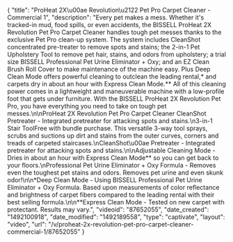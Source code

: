 {
    "title": "ProHeat 2X\u00ae Revolution\u2122 Pet Pro Carpet Cleaner - Commercial 1",
    "description": "Every pet makes a mess. Whether it's tracked-in mud, food spills, or even accidents, the BISSELL ProHeat 2X Revolution Pet Pro Carpet Cleaner handles tough pet messes thanks to the exclusive Pet Pro clean-up system. The system includes CleanShot concentrated pre-treater to remove spots and stains; the 2-in-1 Pet Upholstery Tool to remove pet hair, stains, and odors from upholstery; a trial size BISSELL Professional Pet Urine Eliminator + Oxy; and an EZ Clean Brush Roll Cover to make maintenance of the machine easy. Plus Deep Clean Mode offers powerful cleaning to outclean the leading rental,* and carpets dry in about an hour with Express Clean Mode.** All of this cleaning power comes in a lightweight and maneuverable machine with a low-profile foot that gets under furniture. With the BISSELL ProHeat 2X Revolution Pet Pro, you have everything you need to take on tough pet messes.\n\nProHeat 2X Revolution Pet Pro Carpet Cleaner CleanShot Pretreater - Integrated pretreater for attacking spots and stains.\n3-in-1 Stair ToolFree with bundle purchase. This versatile 3-way tool sprays, scrubs and suctions up dirt and stains from the outer curves, corners and treads of carpeted staircases.\nCleanShot\u00ae Pretreater - Integrated pretreater for attacking spots and stains.\n\nAdjustable Cleaning Mode - Dries in about an hour with Express Clean Mode** so you can get back to your floors.\nProfessional Pet Urine Eliminator + Oxy Formula - Removes even the toughest pet stains and odors. Removes pet urine and even skunk odor!\n\n*Deep Clean Mode - Using BISSELL Professional Pet Urine Eliminator + Oxy Formula. Based upon measurements of color reflectance and brightness of carpet fibers compared to the leading rental with their best selling formula.\n\n**Express Clean Mode - Tested on new carpet with protectant. Results may vary.",
    "videoid": "87652055",
    "date_created": "1492100918",
    "date_modified": "1492189558",
    "type": "captivate",
    "layout": "video",
    "url": "\/v\/proheat-2x-revolution-pet-pro-carpet-cleaner-commercial-1\/87652055"
}
